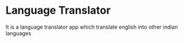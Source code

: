 # Language Translator
It is a language translator app which translate english into other indian languages
